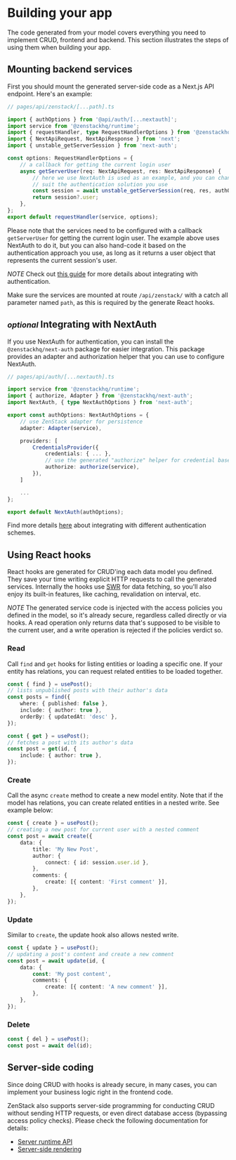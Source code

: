 # Building your app

The code generated from your model covers everything you need to implement CRUD, frontend and backend. This section illustrates the steps of using them when building your app.

## Mounting backend services

First you should mount the generated server-side code as a Next.js API endpoint. Here's an example:

```ts
// pages/api/zenstack/[...path].ts

import { authOptions } from '@api/auth/[...nextauth]';
import service from '@zenstackhq/runtime';
import { requestHandler, type RequestHandlerOptions } from '@zenstackhq/runtime/server';
import { NextApiRequest, NextApiResponse } from 'next';
import { unstable_getServerSession } from 'next-auth';

const options: RequestHandlerOptions = {
    // a callback for getting the current login user
    async getServerUser(req: NextApiRequest, res: NextApiResponse) {
        // here we use NextAuth is used as an example, and you can change it to
        // suit the authentication solution you use
        const session = await unstable_getServerSession(req, res, authOptions);
        return session?.user;
    },
};
export default requestHandler(service, options);
```

Please note that the services need to be configured with a callback `getServerUser` for getting the current login user. The example above uses NextAuth to do it, but you can also hand-code it based on the authentication approach you use, as long as it returns a user object that represents the current session's user.

_NOTE_ Check out [this guide](integrating-authentication.md) for more details about integrating with authentication.

Make sure the services are mounted at route `/api/zenstack/` with a catch all parameter named `path`, as this is required by the generate React hooks.

## <small>_optional_</small> Integrating with NextAuth

If you use NextAuth for authentication, you can install the `@zenstackhq/next-auth` package for easier integration. This package provides an adapter and authorization helper that you can use to configure NextAuth.

```ts
// pages/api/auth/[...nextauth].ts

import service from '@zenstackhq/runtime';
import { authorize, Adapter } from '@zenstackhq/next-auth';
import NextAuth, { type NextAuthOptions } from 'next-auth';

export const authOptions: NextAuthOptions = {
    // use ZenStack adapter for persistence
    adapter: Adapter(service),

    providers: [
        CredentialsProvider({
            credentials: { ... },
            // use the generated "authorize" helper for credential based authentication
            authorize: authorize(service),
        }),
    ]

    ...
};

export default NextAuth(authOptions);
```

Find more details [here](integrating-authentication.md) about integrating with different authentication schemes.

## Using React hooks

React hooks are generated for CRUD'ing each data model you defined. They save your time writing explicit HTTP requests to call the generated services. Internally the hooks use [SWR](https://swr.vercel.app/) for data fetching, so you'll also enjoy its built-in features, like caching, revalidation on interval, etc.

_NOTE_ The generated service code is injected with the access policies you defined in the model, so it's already secure, regardless called directly or via hooks. A read operation only returns data that's supposed to be visible to the current user, and a write operation is rejected if the policies verdict so.

### Read

Call `find` and `get` hooks for listing entities or loading a specific one. If your entity has relations, you can request related entities to be loaded together.

```ts
const { find } = usePost();
// lists unpublished posts with their author's data
const posts = find({
    where: { published: false },
    include: { author: true },
    orderBy: { updatedAt: 'desc' },
});
```

```ts
const { get } = usePost();
// fetches a post with its author's data
const post = get(id, {
    include: { author: true },
});
```

### Create

Call the async `create` method to create a new model entity. Note that if the model has relations, you can create related entities in a nested write. See example below:

```ts
const { create } = usePost();
// creating a new post for current user with a nested comment
const post = await create({
    data: {
        title: 'My New Post',
        author: {
            connect: { id: session.user.id },
        },
        comments: {
            create: [{ content: 'First comment' }],
        },
    },
});
```

### Update

Similar to `create`, the update hook also allows nested write.

```ts
const { update } = usePost();
// updating a post's content and create a new comment
const post = await update(id, {
    data: {
        const: 'My post content',
        comments: {
            create: [{ content: 'A new comment' }],
        },
    },
});
```

### Delete

```ts
const { del } = usePost();
const post = await del(id);
```

## Server-side coding

Since doing CRUD with hooks is already secure, in many cases, you can implement your business logic right in the frontend code.

ZenStack also supports server-side programming for conducting CRUD without sending HTTP requests, or even direct database access (bypassing access policy checks). Please check the following documentation for details:

-   [Server runtime API](runtime-api.md#zenstackhqruntimeserver)
-   [Server-side rendering](server-side-rendering.md)
